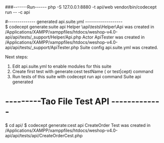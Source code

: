   ###-------Run------
   php -S 127.0.0.1:8880 -t api/web
   vendor/bin/codecept run -- -c api
   
 #-------------- generated api.suite.yml -------------------  
   $ codecept generate:suite api
   Helper \api\tests\Helper\Api was created in /Applications/XAMPP/xamppfiles/htdocs/weshop-v4.0-api/api/tests/_support/Helper/Api.php
   Actor ApiTester was created in /Applications/XAMPP/xamppfiles/htdocs/weshop-v4.0-api/api/tests/_support/ApiTester.php
   Suite config api.suite.yml was created.
    
   Next steps:
   1. Edit api.suite.yml to enable modules for this suite
   2. Create first test with generate:cest testName ( or test|cept) command
   3. Run tests of this suite with codecept run api command
   Suite api generated

 # ---------Tao File Test API -------------
  $ cd api/ 
  $ codecept generate:cest api CreateOrder
  Test was created in /Applications/XAMPP/xamppfiles/htdocs/weshop-v4.0-api/api/tests/api/CreateOrderCest.php
  